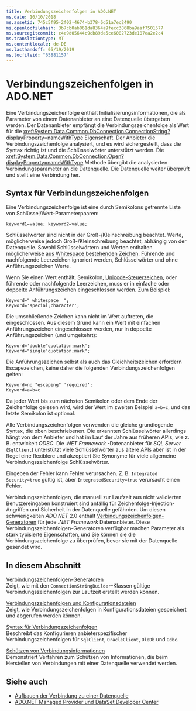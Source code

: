 ```yaml
---
title: Verbindungszeichenfolgen in ADO.NET
ms.date: 10/10/2018
ms.assetid: 745c5f95-2f02-4674-b378-6d51a7ec2490
ms.openlocfilehash: 3b7cb0ab061da8364a9fecc3868ba9aaf7501577
ms.sourcegitcommit: c4e9d05644c9cb89de5ce6002723de107ea2e2c4
ms.translationtype: MT
ms.contentlocale: de-DE
ms.lasthandoff: 05/19/2019
ms.locfileid: "65881157"
---
```

# <a name="connection-strings-in-adonet"></a>Verbindungszeichenfolgen in ADO.NET

Eine Verbindungszeichenfolge enthält Initialisierungsinformationen, die als Parameter von einem Datenanbieter an eine Datenquelle übergeben werden. Der Datenanbieter empfängt die Verbindungszeichenfolge als Wert für die <xref:System.Data.Common.DbConnection.ConnectionString?displayProperty=nameWithType> Eigenschaft. Der Anbieter die Verbindungszeichenfolge analysiert, und es wird sichergestellt, dass die Syntax richtig ist und die Schlüsselwörter unterstützt werden. Die <xref:System.Data.Common.DbConnection.Open?displayProperty=nameWithType> Methode übergibt die analysierten Verbindungsparameter an die Datenquelle. Die Datenquelle weiter überprüft und stellt eine Verbindung her.

## <a name="connection-string-syntax"></a>Syntax für Verbindungszeichenfolgen

Eine Verbindungszeichenfolge ist eine durch Semikolons getrennte Liste von Schlüssel/Wert-Parameterpaaren:

```
keyword1=value; keyword2=value;
```

Schlüsselwörter sind nicht in der Groß-/Kleinschreibung beachtet. Werte, möglicherweise jedoch Groß-/Kleinschreibung beachtet, abhängig von der Datenquelle. Sowohl Schlüsselwörtern und Werten enthalten möglicherweise [aus Whitespace bestehenden Zeichen](https://en.wikipedia.org/wiki/Whitespace_character#Unicode). Führende und nachfolgende Leerzeichen ignoriert werden, Schlüsselwörter und ohne Anführungszeichen Werte.

Wenn Sie einen Wert enthält, Semikolon, [Unicode-Steuerzeichen](https://en.wikipedia.org/wiki/Unicode_control_characters), oder führende oder nachfolgende Leerzeichen, muss er in einfache oder doppelte Anführungszeichen eingeschlossen werden. Zum Beispiel:

```
Keyword=" whitespace  ";
Keyword='special;character';
```

Die umschließende Zeichen kann nicht im Wert auftreten, die eingeschlossen. Aus diesem Grund kann ein Wert mit einfachen Anführungszeichen eingeschlossen werden, nur in doppelte Anführungszeichen (und umgekehrt):

```
Keyword='double"quotation;mark';
Keyword="single'quotation;mark";
```

Die Anführungszeichen selbst als auch das Gleichheitszeichen erfordern Escapezeichen, keine daher die folgenden Verbindungszeichenfolgen gelten:

```
Keyword=no "escaping" 'required';
Keyword=a=b=c
```

Da jeder Wert bis zum nächsten Semikolon oder dem Ende der Zeichenfolge gelesen wird, wird der Wert im zweiten Beispiel `a=b=c`, und das letzte Semikolon ist optional.

Alle Verbindungszeichenfolgen verwenden die gleiche grundlegende Syntax, die oben beschriebenen. Die erkannten Schlüsselwörter allerdings hängt von dem Anbieter und hat im Lauf der Jahre aus früheren APIs, wie z. B. entwickelt *ODBC*. Die *.NET Framework* -Datenanbieter für *SQL Server* (`SqlClient`) unterstützt viele Schlüsselwörter aus ältere APIs aber ist in der Regel eine flexiblere und akzeptiert Sie Synonyme für viele allgemeine Verbindungszeichenfolge Schlüsselwörter.

Eingeben der Fehler kann Fehler verursachen. Z. B. `Integrated Security=true` gültig ist, aber `IntegratedSecurity=true` verursacht einen Fehler.

Verbindungszeichenfolgen, die manuell zur Laufzeit aus nicht validierten Benutzereingaben konstruiert sind anfällig für Zeichenfolge-Injection-Angriffen und Sicherheit in der Datenquelle gefährden. Um diesen schwierigkeiten *ADO.NET* 2.0 enthält [Verbindungszeichenfolgen-Generatoren](../../../../docs/framework/data/adonet/connection-string-builders.md) für jede *.NET Framework* Datenanbieter. Diese Verbindungszeichenfolgen-Generatoren verfügbar machen Parameter als stark typisierte Eigenschaften, und Sie können sie die Verbindungszeichenfolge zu überprüfen, bevor sie mit der Datenquelle gesendet wird.

## <a name="in-this-section"></a>In diesem Abschnitt

[Verbindungszeichenfolgen-Generatoren](../../../../docs/framework/data/adonet/connection-string-builders.md)\
Zeigt, wie mit den `ConnectionStringBuilder`-Klassen gültige Verbindungszeichenfolgen zur Laufzeit erstellt werden können.

[Verbindungszeichenfolgen und Konfigurationsdateien](../../../../docs/framework/data/adonet/connection-strings-and-configuration-files.md)\
Zeigt, wie Verbindungszeichenfolgen in Konfigurationsdateien gespeichert und abgerufen werden können.

[Syntax für Verbindungszeichenfolgen](../../../../docs/framework/data/adonet/connection-string-syntax.md)\
Beschreibt das Konfigurieren anbieterspezifischer Verbindungszeichenfolgen für `SqlClient`, `OracleClient`, `OleDb` und `Odbc`.

[Schützen von Verbindungsinformationen](../../../../docs/framework/data/adonet/protecting-connection-information.md)\
Demonstriert Verfahren zum Schützen von Informationen, die beim Herstellen von Verbindungen mit einer Datenquelle verwendet werden.

## <a name="see-also"></a>Siehe auch

- [Aufbauen der Verbindung zu einer Datenquelle](/cpp/data/odbc/connecting-to-a-data-source)
- [ADO.NET Managed Provider und DataSet Developer Center](https://go.microsoft.com/fwlink/?LinkId=217917)

